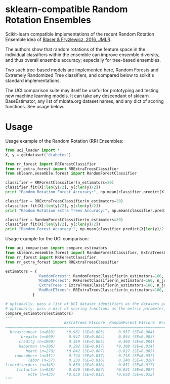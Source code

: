 sklearn-compatible Random Rotation Ensembles
===============

Scikit-learn compatible implementations of the recent Random Rotation Ensemble idea of [Blaser & Fryzlewicz, 2016, JMLR](http://jmlr.org/papers/volume17/blaser16a/blaser16a.pdf). 

The authors show that random rotations of the feature space in the individual classifiers within the ensemble can improve ensemble diversity, and thus overall ensemble accuracy; especially for tree-based ensembles.

Two such tree-based models are implemented here, Random Forests and Extremely Randomized Tree classifiers, and compared below to scikit's standard implementations.

The UCI comparison suite may itself be useful for prototyping and testing new machine learning models. It can take any descendant of sklearn BaseEstimator, any list of mldata.org dataset names, and any dict of scoring functions. See usage below.

Usage
===============

Usage example of the Random Rotation (RR) Ensembles:

```python
from uci_loader import *
X, y = getdataset('diabetes')

from rr_forest import RRForestClassifier
from rr_extra_forest import RRExtraTreesClassifier
from sklearn.ensemble.forest import RandomForestClassifier

classifier = RRForestClassifier(n_estimators=20)
classifier.fit(X[:len(y)/2], y[:len(y)/2])
print "Random Rotation Forest Accuracy:", np.mean(classifier.predict(X[len(y)/2:]) == y[len(y)/2:])

classifier = RRExtraTreesClassifier(n_estimators=20)
classifier.fit(X[:len(y)/2], y[:len(y)/2])
print "Random Rotation Extra Trees Accuracy:", np.mean(classifier.predict(X[len(y)/2:]) == y[len(y)/2:])

classifier = RandomForestClassifier(n_estimators=20)
classifier.fit(X[:len(y)/2], y[:len(y)/2])
print "Random Forest Accuracy:", np.mean(classifier.predict(X[len(y)/2:]) == y[len(y)/2:])
```

Usage example for the UCI comparison:

```python
from uci_comparison import compare_estimators
from sklearn.ensemble.forest import RandomForestClassifier, ExtraTreesClassifier
from rr_forest import RRForestClassifier
from rr_extra_forest import RRExtraTreesClassifier

estimators = {
              'RandomForest': RandomForestClassifier(n_estimators=160, n_jobs=-1),
              'RndRotForest': RRForestClassifier(n_estimators=160, n_jobs=-1),
              'ExtraTrees': ExtraTreesClassifier(n_estimators=160, n_jobs=-1),
              'RndRotETrees': RRExtraTreesClassifier(n_estimators=160, n_jobs=-1),
            }

# optionally, pass a list of UCI dataset identifiers as the datasets parameter, e.g. datasets=['iris', 'diabetes']
# optionally, pass a dict of scoring functions as the metric parameter, e.g. metrics={'F1-score': f1_score}
compare_estimators(estimators)
"""
                          ExtraTrees F1score  RandomForest F1score  RndRotETrees F1score  RndRotForest F1score
==============================================================================================================
  breastcancer (n=683)     *0.961 (SE=0.003)      0.957 (SE=0.004)      0.960 (SE=0.003)      0.957 (SE=0.003)
       breastw (n=699)      0.947 (SE=0.004)      0.954 (SE=0.005)      0.952 (SE=0.005)     *0.967 (SE=0.002)
      creditg (n=1000)      0.369 (SE=0.005)      0.360 (SE=0.004)      0.372 (SE=0.005)     *0.384 (SE=0.004)
      haberman (n=306)      0.292 (SE=0.017)     *0.308 (SE=0.014)      0.225 (SE=0.018)      0.284 (SE=0.019)
         heart (n=270)     *0.842 (SE=0.007)      0.827 (SE=0.005)      0.796 (SE=0.008)      0.832 (SE=0.004)
    ionosphere (n=351)      0.724 (SE=0.037)      0.718 (SE=0.037)     *0.744 (SE=0.037)      0.741 (SE=0.037)
          labor (n=57)      0.238 (SE=0.016)      0.240 (SE=0.020)     *0.271 (SE=0.013)      0.257 (SE=0.018)
liverdisorders (n=345)      0.650 (SE=0.018)      0.651 (SE=0.017)      0.639 (SE=0.012)     *0.663 (SE=0.017)
     tictactoe (n=958)      0.030 (SE=0.007)     *0.031 (SE=0.007)      0.030 (SE=0.007)     *0.031 (SE=0.007)
          vote (n=435)     *0.658 (SE=0.012)     *0.658 (SE=0.012)     *0.658 (SE=0.012)     *0.658 (SE=0.012)
"""
```
